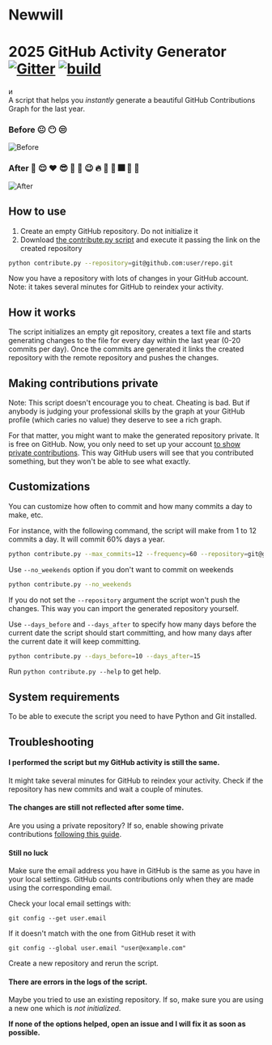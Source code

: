# Newwill
2025 
GitHub Activity Generator [![Gitter](https://badges.gitter.im/github-activity-generator/community.svg)](https://gitter.im/github-activity-generator/community?utm_source=badge&utm_medium=badge&utm_campaign=pr-badge) [![build](https://github.com/Shpota/github-activity-generator/workflows/build/badge.svg)](https://github.com/Shpota/github-activity-generator/actions?query=workflow%3Abuild)
=========================  
и  
A script that helps you *instantly* generate a beautiful GitHub Contributions Graph
for the last year.         
   
### Before :neutral_face: :no_mouth: :unamused:  
![Before](before.png)
### After :muscle: :relieved: :heart: :sunglasses: :metal: :horse: :wink: :fire: :dancer: :santa: :fireworks: :cherries: :tada:
![After](after.png)

## How to use
1. Create an empty GitHub repository. Do not initialize it
2. Download [the contribute.py script](https://github.com/Shpota/github-activity-generator/archive/master.zip) 
and execute it passing the link on the created repository
```sh
python contribute.py --repository=git@github.com:user/repo.git
```
Now you have a repository with lots of changes in your GitHub account.
Note: it takes several minutes for GitHub to reindex your activity.

## How it works
The script initializes an empty git repository, creates a text file and starts 
generating changes to the file for every day within the last year (0-20 commits 
per day). Once the commits are generated it links the created repository with
the remote repository and pushes the changes.

## Making contributions private
Note: This script doesn't encourage you to cheat. Cheating is bad. But if anybody
is judging your professional skills by the graph at your GitHub profile (which
caries no value) they deserve to see a rich graph.

For that matter, you might want to make the generated repository private. It is free
on GitHub. Now, you only need to set up your account 
[to show private contributions](https://help.github.com/en/articles/publicizing-or-hiding-your-private-contributions-on-your-profile).
This way GitHub users will see that you contributed something, but they won't be
able to see what exactly.

## Customizations
You can customize how often to commit and how many commits a day to make, etc.

For instance, with the following command, the script will make from 1 to 12 
commits a day. It will commit 60% days a year.
```sh
python contribute.py --max_commits=12 --frequency=60 --repository=git@github.com:user/repo.git
```
Use `--no_weekends` option if you don't want to commit on weekends
```sh
python contribute.py --no_weekends
```
If you do not set the `--repository` argument the script won't push the changes. 
This way you can import the generated repository yourself.

Use `--days_before` and `--days_after` to specify how many days before the current
date the script should start committing, and how many days after the current date it
will keep committing.

```sh
python contribute.py --days_before=10 --days_after=15
```

Run `python contribute.py --help` to get help.

## System requirements
To be able to execute the script you need to have Python and Git installed.

## Troubleshooting
#### I performed the script but my GitHub activity is still the same.
It might take several minutes for GitHub to reindex your activity. Check
if the repository has new commits and wait a couple of minutes.
#### The changes are still not reflected after some time.
Are you using a private repository? If so, enable showing private contributions
[following this guide](https://help.github.com/en/articles/publicizing-or-hiding-your-private-contributions-on-your-profile).

#### Still no luck
Make sure the email address you have in GitHub is the same as you have in
your local settings. GitHub counts contributions only when they are made 
using the corresponding email.

Check your local email settings with:
```
git config --get user.email
```
If it doesn't match with the one from GitHub reset it with
```
git config --global user.email "user@example.com"
```
Create a new repository and rerun the script.

#### There are errors in the logs of the script.
Maybe you tried to use an existing repository. If so, make sure you are using
a new one which is *not initialized*.

**If none of the options helped, open an issue and I will fix it as soon as possible.**
